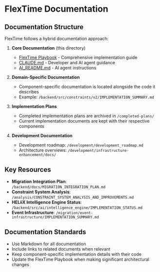 # FlexTime Documentation

## Documentation Structure

FlexTime follows a hybrid documentation approach:

1. **Core Documentation** (this directory)
   - [FlexTime Playbook](FlexTime_Playbook.md) - Comprehensive implementation guide
   - [CLAUDE.md](CLAUDE.md) - Developer and AI agent guidance
   - [AI_README.md](AI_README.md) - AI agent instructions

2. **Domain-Specific Documentation**
   - Component-specific documentation is located alongside the code it describes
   - Example: `/backend/src/constraints/v2/IMPLEMENTATION_SUMMARY.md`

3. **Implementation Plans**
   - Completed implementation plans are archived in `/completed-plans/`
   - Current implementation documents are kept with their respective components

4. **Development Documentation**
   - Development roadmap: `/development/development_roadmap.md`
   - Architecture overviews: `/development/infrastructure-enhancement/docs/`

## Key Resources

- **Migration Integration Plan**: `/backend/docs/MIGRATION_INTEGRATION_PLAN.md`
- **Constraint System Analysis**: `/analysis/CONSTRAINT_SYSTEM_ANALYSIS_AND_IMPROVEMENTS.md`
- **HELiiX Intelligence Engine Status**: `/backend/src/ai/intelligence_engine/IMPLEMENTATION_STATUS.md`
- **Event Infrastructure**: `/migration/event-infrastructure/IMPLEMENTATION_SUMMARY.md`

## Documentation Standards

- Use Markdown for all documentation
- Include links to related documents when relevant
- Keep component-specific implementation details with their code
- Update the FlexTime Playbook when making significant architectural changes
